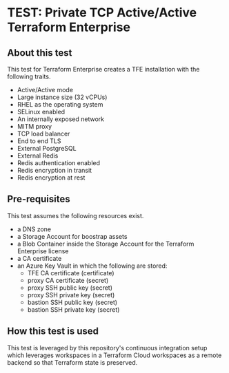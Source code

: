 # TEST: Private TCP Active/Active Terraform Enterprise

## About this test

This test for Terraform Enterprise creates a TFE
installation with the following traits.

- Active/Active mode
- Large instance size (32 vCPUs)
- RHEL as the operating system
- SELinux enabled
- An internally exposed network
- MITM proxy
- TCP load balancer
- End to end TLS
- External PostgreSQL
- External Redis
- Redis authentication enabled
- Redis encryption in transit
- Redis encryption at rest

## Pre-requisites

This test assumes the following resources exist.

- a DNS zone
- a Storage Account for boostrap assets
- a Blob Container inside the Storage Account for the Terraform Enterprise license
- a CA certificate
- an Azure Key Vault in which the following are stored:
  - TFE CA certificate (certificate)
  - proxy CA certificate (secret)
  - proxy SSH public key (secret)
  - proxy SSH private key (secret)
  - bastion SSH public key (secret)
  - bastion SSH private key (secret)

## How this test is used

This test is leveraged by this repository's continuous integration setup which
leverages workspaces in a Terraform Cloud workspaces as a remote backend so that
Terraform state is preserved.